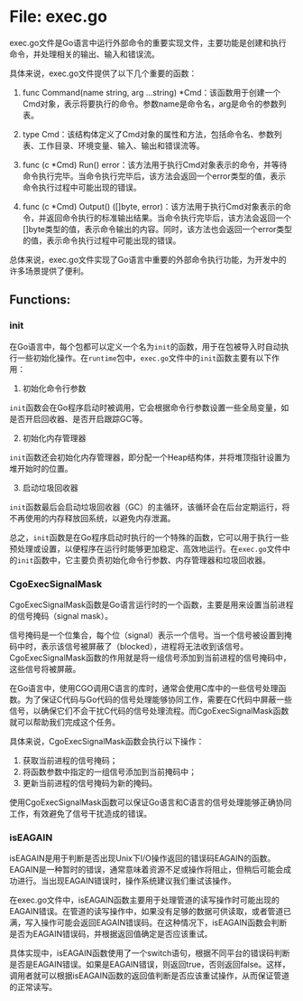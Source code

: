 # File: exec.go

exec.go文件是Go语言中运行外部命令的重要实现文件，主要功能是创建和执行命令，并处理相关的输出、输入和错误流。

具体来说，exec.go文件提供了以下几个重要的函数：

1. func Command(name string, arg ...string) *Cmd：该函数用于创建一个Cmd对象，表示将要执行的命令。参数name是命令名，arg是命令的参数列表。

2. type Cmd：该结构体定义了Cmd对象的属性和方法，包括命令名、参数列表、工作目录、环境变量、输入、输出和错误流等。

3. func (c *Cmd) Run() error：该方法用于执行Cmd对象表示的命令，并等待命令执行完毕。当命令执行完毕后，该方法会返回一个error类型的值，表示命令执行过程中可能出现的错误。

4. func (c *Cmd) Output() ([]byte, error)：该方法用于执行Cmd对象表示的命令，并返回命令执行的标准输出结果。当命令执行完毕后，该方法会返回一个[]byte类型的值，表示命令输出的内容。同时，该方法也会返回一个error类型的值，表示命令执行过程中可能出现的错误。

总体来说，exec.go文件实现了Go语言中重要的外部命令执行功能，为开发中的许多场景提供了便利。

## Functions:

### init

在Go语言中，每个包都可以定义一个名为`init`的函数，用于在包被导入时自动执行一些初始化操作。在`runtime`包中，`exec.go`文件中的`init`函数主要有以下作用：

1. 初始化命令行参数

`init`函数会在Go程序启动时被调用，它会根据命令行参数设置一些全局变量，如是否开启回收器、是否开启跟踪GC等。

2. 初始化内存管理器

`init`函数还会初始化内存管理器，即分配一个Heap结构体，并将堆顶指针设置为堆开始时的位置。

3. 启动垃圾回收器

`init`函数最后会启动垃圾回收器（GC）的主循环，该循环会在后台定期运行，将不再使用的内存释放回系统，以避免内存泄漏。

总之，`init`函数是在Go程序启动时执行的一个特殊的函数，它可以用于执行一些预处理或设置，以便程序在运行时能够更加稳定、高效地运行。在`exec.go`文件中的`init`函数中，它主要负责初始化命令行参数、内存管理器和垃圾回收器。



### CgoExecSignalMask

CgoExecSignalMask函数是Go语言运行时的一个函数，主要是用来设置当前进程的信号掩码（signal mask）。

信号掩码是一个位集合，每个位（signal）表示一个信号。当一个信号被设置到掩码中时，表示该信号被屏蔽了（blocked），进程将无法收到该信号。CgoExecSignalMask函数的作用就是将一组信号添加到当前进程的信号掩码中，这些信号将被屏蔽。

在Go语言中，使用CGO调用C语言的库时，通常会使用C库中的一些信号处理函数。为了保证C代码与Go代码的信号处理能够协同工作，需要在C代码中屏蔽一些信号，以确保它们不会干扰C代码的信号处理流程。而CgoExecSignalMask函数就可以帮助我们完成这个任务。

具体来说，CgoExecSignalMask函数会执行以下操作：

1. 获取当前进程的信号掩码；
2. 将函数参数中指定的一组信号添加到当前掩码中；
3. 更新当前进程的信号掩码为新的掩码。

使用CgoExecSignalMask函数可以保证Go语言和C语言的信号处理能够正确协同工作，有效避免了信号干扰造成的错误。



### isEAGAIN

isEAGAIN是用于判断是否出现Unix下I/O操作返回的错误码EAGAIN的函数。EAGAIN是一种暂时的错误，通常意味着资源不足或操作将阻止，但稍后可能会成功进行。当出现EAGAIN错误时，操作系统建议我们重试该操作。

在exec.go文件中，isEAGAIN函数主要用于处理管道的读写操作时可能出现的EAGAIN错误。在管道的读写操作中，如果没有足够的数据可供读取，或者管道已满，写入操作可能会返回EAGAIN错误码。在这种情况下，isEAGAIN函数会判断是否为EAGAIN错误码，并根据返回值确定是否应该重试。

具体实现中，isEAGAIN函数使用了一个switch语句，根据不同平台的错误码判断是否是EAGAIN错误。如果是EAGAIN错误，则返回true，否则返回false。这样，调用者就可以根据isEAGAIN函数的返回值判断是否应该重试操作，从而保证管道的正常读写。



